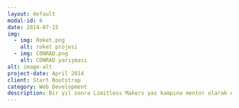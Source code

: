 ```yaml
---
layout: default
modal-id: 6
date: 2014-07-15
img:
  - img: Roket.png
    alt: roket projesi
  - img: CONRAD.png
    alt: CONRAD yarışması
alt: image-alt
project-date: April 2014
client: Start Bootstrap
category: Web Development
description: Bir yıl sonra Limitless Makers yaz kampına mentor olarak davet edildim. Projelerinde çalışan öğrencilere eğitim ve mentorluk verdim.
---
```

